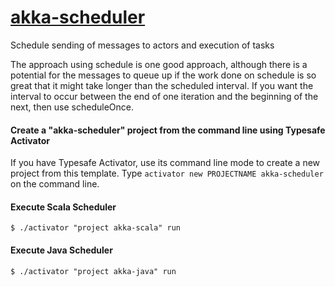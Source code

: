# [akka-scheduler](http://www.typesafe.com/activator/template/akka-scheduler)
Schedule sending of messages to actors and execution of tasks

The approach using schedule is one good approach, although there is a potential for the messages to queue up if the work done on schedule is so great that it might take longer than the scheduled interval. If you want the interval to occur between the end of one iteration and the beginning of the next, then use scheduleOnce.

#### Create a "akka-scheduler" project from the command line using Typesafe Activator

If you have Typesafe Activator, use its command line mode to create a new project from this template.
Type `activator new PROJECTNAME akka-scheduler` on the command line. 

#### Execute Scala Scheduler
```
$ ./activator "project akka-scala" run
```

#### Execute Java Scheduler
```
$ ./activator "project akka-java" run
```

